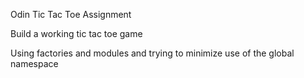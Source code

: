 Odin Tic Tac Toe Assignment

Build a working tic tac toe game

Using factories and modules and trying to minimize use of the global namespace